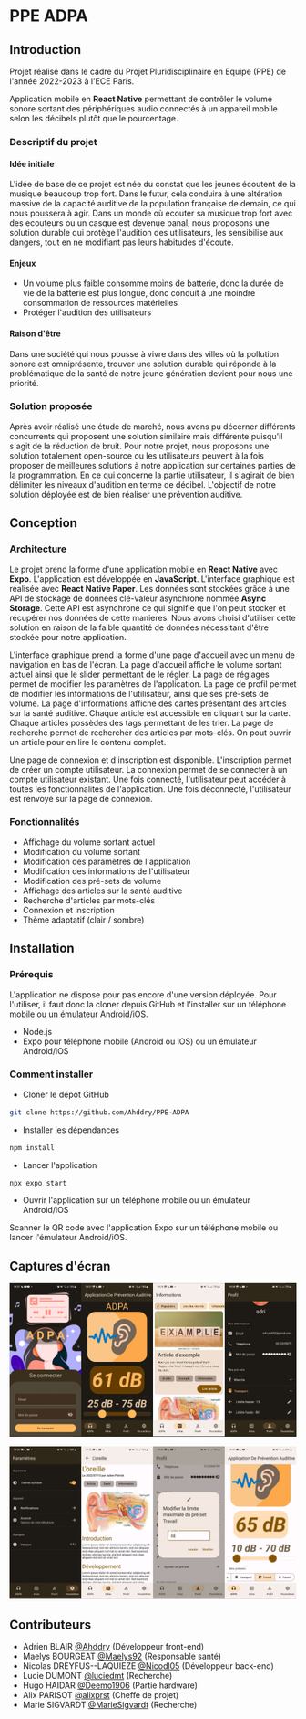# PPE ADPA

## Introduction

Projet réalisé dans le cadre du Projet Pluridisciplinaire en Equipe (PPE) de l'année 2022-2023 à l'ECE Paris.

Application mobile en **React Native** permettant de contrôler le volume sonore sortant des périphériques audio connectés à un appareil mobile selon les décibels plutôt que le pourcentage.

### Descriptif du projet

#### Idée initiale

L'idée de base de ce projet est née du constat que les jeunes écoutent de la musique beaucoup trop fort. Dans le futur, cela conduira à une altération massive de la capacité auditive de la population française de demain, ce qui nous poussera à agir.
Dans un monde où ecouter sa musique trop fort avec des ecouteurs ou un casque est devenue banal, nous proposons une solution durable qui protège l'audition des utilisateurs, les sensibilise aux dangers, tout en ne modifiant pas leurs habitudes d'écoute.

#### Enjeux

- Un volume plus faible consomme moins de batterie, donc la durée de vie de la batterie est plus longue, donc conduit à une moindre consommation de ressources matérielles
- Protéger l'audition des utilisateurs

#### Raison d'être

Dans une société qui nous pousse à vivre dans des villes où la pollution sonore est omniprésente, trouver une solution durable qui réponde à la problématique de la santé de notre jeune génération devient pour nous une priorité.

### Solution proposée

Après avoir réalisé une étude de marché, nous avons pu décerner différents concurrents qui proposent une solution similaire mais différente puisqu'il s'agit de la réduction de bruit. Pour notre projet, nous proposons une solution totalement open-source ou les utilisateurs peuvent à la fois proposer de meilleures solutions à notre application sur certaines parties de la programmation. En ce qui concerne la partie utilisateur, il s'agirait de bien délimiter les niveaux d'audition en terme de décibel. L'objectif de notre solution déployée est de bien réaliser une prévention auditive.

## Conception

### Architecture

Le projet prend la forme d'une application mobile en **React Native** avec **Expo**. L'application est développée en **JavaScript**. L'interface graphique est réalisée avec **React Native Paper**. Les données sont stockées grâce à une API de stockage de données clé-valeur asynchrone nommée **Async Storage**. Cette API est asynchrone ce qui signifie que l'on peut stocker et récupérer nos données de cette manieres. Nous avons choisi d'utiliser cette solution en raison de la faible quantité de données nécessitant d'être stockée pour notre application.

L'interface graphique prend la forme d'une page d'accueil avec un menu de navigation en bas de l'écran. La page d'accueil affiche le volume sortant actuel ainsi que le slider permettant de le régler. La page de réglages permet de modifier les paramètres de l'application. La page de profil permet de modifier les informations de l'utilisateur, ainsi que ses pré-sets de volume. La page d'informations affiche des cartes présentant des articles sur la santé auditive. Chaque article est accessible en cliquant sur la carte. Chaque articles possèdes des tags permettant de les trier. La page de recherche permet de rechercher des articles par mots-clés. On pout ouvrir un article pour en lire le contenu complet.

Une page de connexion et d'inscription est disponible. L'inscription permet de créer un compte utilisateur. La connexion permet de se connecter à un compte utilisateur existant. Une fois connecté, l'utilisateur peut accéder à toutes les fonctionnalités de l'application. Une fois déconnecté, l'utilisateur est renvoyé sur la page de connexion.

### Fonctionnalités

- Affichage du volume sortant actuel
- Modification du volume sortant
- Modification des paramètres de l'application
- Modification des informations de l'utilisateur
- Modification des pré-sets de volume
- Affichage des articles sur la santé auditive
- Recherche d'articles par mots-clés
- Connexion et inscription
- Thème adaptatif (clair / sombre)

## Installation

### Prérequis

L'application ne dispose pour pas encore d'une version déployée. Pour l'utiliser, il faut donc la cloner depuis GitHub et l'installer sur un téléphone mobile ou un émulateur Android/iOS.

- Node.js
- Expo pour téléphone mobile (Android ou iOS) ou un émulateur Android/iOS

### Comment installer

- Cloner le dépôt GitHub

```bash
git clone https://github.com/Ahddry/PPE-ADPA
```

- Installer les dépendances

```bash
npm install
```

- Lancer l'application

```bash
npx expo start
```

- Ouvrir l'application sur un téléphone mobile ou un émulateur Android/iOS

Scanner le QR code avec l'application Expo sur un téléphone mobile ou lancer l'émulateur Android/iOS.

## Captures d'écran

![Pages de connexion, d'acceuil, d'information et de profil](images/Screenshot1.jpg)

![Pages de réglages, d'article, et d'acceuil](images/Screenshot2.jpg)

## Contributeurs

- Adrien BLAIR [@Ahddry](https://github.com/Ahddry) (Développeur front-end)
- Maelys BOURGEAT [@Maelys92](https://github.com/Maelys92) (Responsable santé)
- Nicolas DREYFUS--LAQUIEZE [@Nicodl05](https://github.com/Nicodl05) (Développeur back-end)
- Lucie DUMONT [@luciedmt](https://github.com/luciedmt) (Recherche)
- Hugo HAIDAR [@Deemo1906](https://github.com/Deemo1906) (Partie hardware)
- Alix PARISOT [@alixprst](https://github.com/alixprst) (Cheffe de projet)
- Marie SIGVARDT [@MarieSigvardt](https://github.com/) (Recherche)
